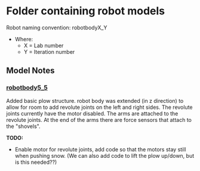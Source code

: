 # Folder containing robot models 
Robot naming convention: robotbodyX_Y <br />
  * Where: 
    * X = Lab number
    * Y = Iteration number
## Model Notes
### [robotbody5_5](robotbody5_5.ttm)
Added basic plow structure. robot body was extended (in z direction) to allow for room to add revolute joints on the left and right sides. The revolute joints currently have the motor disabled. The arms are attached to the revolute joints. At the end of the arms there are force sensors that attach to the "shovels". 

**TODO:** 
- Enable motor for revolute joints, add code so that the motors stay still when pushing snow. (We can also add code to lift the plow up/down, but is this needed??)
